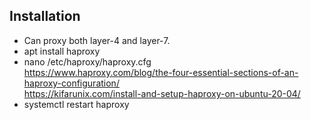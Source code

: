 ## Installation
- Can proxy both layer-4 and layer-7.
- apt install haproxy
- nano /etc/haproxy/haproxy.cfg  
  https://www.haproxy.com/blog/the-four-essential-sections-of-an-haproxy-configuration/  
  https://kifarunix.com/install-and-setup-haproxy-on-ubuntu-20-04/
- systemctl restart haproxy